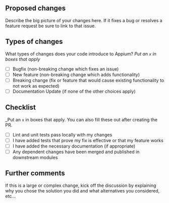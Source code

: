 ## Proposed changes

Describe the big picture of your changes here. If it fixes a bug or resolves a feature request be sure to link to that issue.

## Types of changes

What types of changes does your code introduce to Appium?
_Put an `x` in boxes that apply_

- [ ] Bugfix (non-breaking change which fixes an issue)
- [ ] New feature (non-breaking change which adds functionality)
- [ ] Breaking change (fix or feature that would cause existing functionality to not work as expected)
- [ ] Documentation Update (if none of the other choices apply)

## Checklist

_Put an `x` in boxes that apply. You can also fill these out after creating the PR.

- [ ] Lint and unit tests pass locally with my changes
- [ ] I have added tests that prove my fix is effective or that my feature works
- [ ] I have added the necessary documentation (if appropriate)
- [ ] Any dependent changes have been merged and published in downstream modules

## Further comments

If this is a large or complex change, kick off the discussion by explaining why you chose the solution you did and what alternatives you considered, etc...

